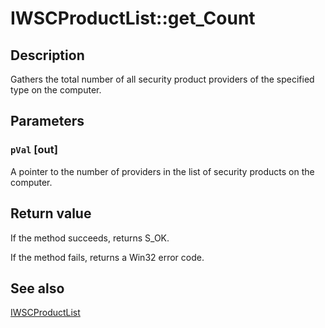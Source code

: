 # IWSCProductList::get_Count

## Description

Gathers the total number of all security product providers of the specified type on the computer.

## Parameters

### `pVal` [out]

A pointer to the number of providers in the list of security products on the computer.

## Return value

If the method succeeds, returns S_OK.

If the method fails, returns a Win32 error code.

## See also

[IWSCProductList](https://learn.microsoft.com/windows/desktop/api/iwscapi/nn-iwscapi-iwscproductlist)